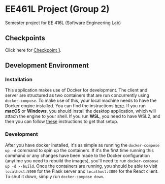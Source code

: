 # EE461L Project (Group 2)

Semester project for EE 416L (Software Engineering Lab)

## Checkpoints
Click here for [Checkpoint 1](https://github.com/JimothyGreene/EE461L-Group2-FinalProject/blob/main/docs/Phase%201.md).

## Development Environment

### Installation

This application makes use of Docker for development. The client and server are structured as two containers that are run concurrently using `docker-compose`. To make use of this, your local machine needs to have the Docker engine installed. You can find the instructions [here](https://docs.docker.com/engine/install/). If you run **macOS** or **Windows**, you should install the desktop application, which will attach the engine to your shell. If you run **WSL**, you need to have WSL2, and then you can follow [these](https://docs.docker.com/docker-for-windows/wsl/) instructions to get that setup.

### Development

After you have docker installed, it's as simple as running the `docker-compose up -d` command to spin up the containers. If it's the first time running this command or any changes have been made to the Docker configuration (anytime you need to rebuild the images), you'll need to run `docker-compose up -d --build`. Once the containers are running, you should be able to visit `localhost:5000` for the Flask server and `localhost:3000` for the React client. To shut it down, simply run `docker-compose down`.


